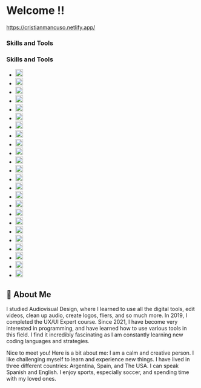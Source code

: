 
# Welcome !!
<a href="https://cristianmancuso.netlify.app/" target="_blank"> https://cristianmancuso.netlify.app/</a> 

### Skills and Tools
### Skills and Tools
- <img src="https://cdn.jsdelivr.net/npm/simple-icons@latest/icons/html5.svg" width="20" />
- <img src="https://cdn.jsdelivr.net/npm/simple-icons@latest/icons/css3.svg" width="20" />
- <img src="https://cdn.jsdelivr.net/npm/simple-icons@latest/icons/tailwindcss.svg" width="20" />
- <img src="https://cdn.jsdelivr.net/npm/simple-icons@latest/icons/javascript.svg" width="20" />
- <img src="https://cdn.jsdelivr.net/npm/simple-icons@latest/icons/react.svg" width="20" />
- <img src="https://cdn.jsdelivr.net/npm/simple-icons@latest/icons/typescript.svg" width="20" />
- <img src="https://cdn.jsdelivr.net/npm/simple-icons@latest/icons/python.svg" width="20" />
- <img src="https://cdn.jsdelivr.net/npm/simple-icons@latest/icons/wordpress.svg" width="20" />
- <img src="https://cdn.jsdelivr.net/npm/simple-icons@latest/icons/node-dot-js.svg" width="20" />
- <img src="https://cdn.jsdelivr.net/npm/simple-icons@latest/icons/mysql.svg" width="20" />
- <img src="https://cdn.jsdelivr.net/npm/simple-icons@latest/icons/php.svg" width="20" />
- <img src="https://cdn.jsdelivr.net/npm/simple-icons@latest/icons/bootstrap.svg" width="20" />
- <img src="https://cdn.jsdelivr.net/npm/simple-icons@latest/icons/next-dot-js.svg" width="20" />
- <img src="https://cdn.jsdelivr.net/npm/simple-icons@latest/icons/astro.svg" width="20" />
- <img src="https://cdn.jsdelivr.net/npm/simple-icons@latest/icons/vite.svg" width="20" />
- <img src="https://cdn.jsdelivr.net/npm/simple-icons@latest/icons/adobephotoshop.svg" width="20" />
- <img src="https://cdn.jsdelivr.net/npm/simple-icons@latest/icons/adobepremierepro.svg" width="20" />
- <img src="https://cdn.jsdelivr.net/npm/simple-icons@latest/icons/adobeillustrator.svg" width="20" />
- <img src="https://cdn.jsdelivr.net/npm/simple-icons@latest/icons/adobeaftereffects.svg" width="20" />
- <img src="https://cdn.jsdelivr.net/npm/simple-icons@latest/icons/adobexd.svg" width="20" />
- <img src="https://cdn.jsdelivr.net/npm/simple-icons@latest/icons/adobeaudition.svg" width="20" />
- <img src="https://cdn.jsdelivr.net/npm/simple-icons@latest/icons/sketch.svg" width="20" />
- <img src="https://cdn.jsdelivr.net/npm/simple-icons@latest/icons/figma.svg" width="20" />
- <img src="https://cdn.jsdelivr.net/npm/simple-icons@latest/icons/canva.svg" width="20" />




## 🚀 About Me
I studied Audiovisual Design, where I learned to use all the digital tools, edit videos, clean up audio, create logos, fliers, and so much more. In 2019, I completed the UX/UI Expert course. Since 2021, I have become very interested in programming, and have learned how to use various tools in this field. I find it incredibly fascinating as I am constantly learning new coding languages and strategies.


Nice to meet you! Here is a bit about me: I am a calm and creative person. I like challenging myself to learn and experience new things. I have lived in three different countries: Argentina, Spain, and The USA. I can speak Spanish and English. I enjoy sports, especially soccer, and spending time with my loved ones.

